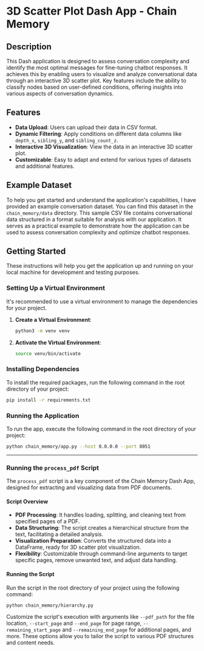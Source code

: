 # 3D Scatter Plot Dash App - Chain Memory

## Description
This Dash application is designed to assess conversation complexity and identify the most optimal messages for fine-tuning chatbot responses. It achieves this by enabling users to visualize and analyze conversational data through an interactive 3D scatter plot. Key features include the ability to classify nodes based on user-defined conditions, offering insights into various aspects of conversation dynamics.

## Features
- **Data Upload**: Users can upload their data in CSV format.
- **Dynamic Filtering**: Apply conditions on different data columns like `depth_x`, `sibling_y`, and `sibling_count_z`.
- **Interactive 3D Visualization**: View the data in an interactive 3D scatter plot.
- **Customizable**: Easy to adapt and extend for various types of datasets and additional features.

## Example Dataset
To help you get started and understand the application's capabilities, I have provided an example conversation dataset. You can find this dataset in the `chain_memory/data` directory. This sample CSV file contains conversational data structured in a format suitable for analysis with our application. It serves as a practical example to demonstrate how the application can be used to assess conversation complexity and optimize chatbot responses.

## Getting Started

These instructions will help you get the application up and running on your local machine for development and testing purposes.

### Setting Up a Virtual Environment

It's recommended to use a virtual environment to manage the dependencies for your project.

1. **Create a Virtual Environment**:
   ```bash
   python3 -m venv venv
   ```
2. **Activate the Virtual Environment**:
    ```bash
    source venv/bin/activate
    ```

### Installing Dependencies

To install the required packages, run the following command in the root directory of your project:

```bash
pip install -r requirements.txt
```

### Running the Application

To run the app, execute the following command in the root directory of your project:

```bash
python chain_memory/app.py --host 0.0.0.0 --port 8051
```
---

### Running the `process_pdf` Script

The `process_pdf` script is a key component of the Chain Memory Dash App, designed for extracting and visualizing data from PDF documents. 

#### Script Overview
- **PDF Processing**: It handles loading, splitting, and cleaning text from specified pages of a PDF.
- **Data Structuring**: The script creates a hierarchical structure from the text, facilitating a detailed analysis.
- **Visualization Preparation**: Converts the structured data into a DataFrame, ready for 3D scatter plot visualization.
- **Flexibility**: Customizable through command-line arguments to target specific pages, remove unwanted text, and adjust data handling.

#### Running the Script

Run the script in the root directory of your project using the following command:

```bash
python chain_memory/hierarchy.py 
```

Customize the script's execution with arguments like `--pdf_path` for the file location, `--start_page` and `--end_page` for page range, `--remaining_start_page` and `--remaining_end_page` for additional pages, and more. These options allow you to tailor the script to various PDF structures and content needs.

